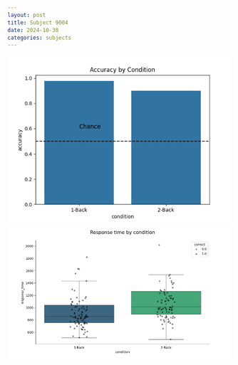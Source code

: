 ```yaml
---
layout: post
title: Subject 9004
date: 2024-10-30
categories: subjects
---
```


![](data/9004/run-2/9004_ATS_acc.png)
![](data/9004/run-2/9004_ATS_rt.png)
